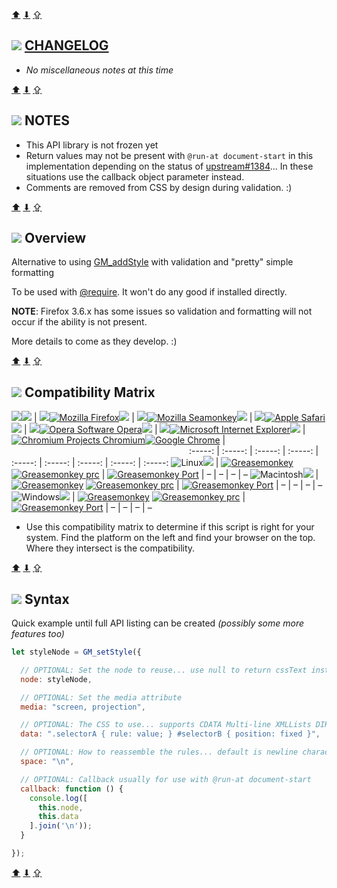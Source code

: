 [toTop]: #body "Top"
[toBottom]: #footer "Bottom"
[toUserContent]: #user-content "Top of User Content"

[&#x2B06;][toTop] [&#x2B07;][toBottom] [&#x21EA;][toUserContent]

## ![](https://raw.githubusercontent.com/Martii/UserScripts/master/res/info16.png) [CHANGELOG](https://github.com/Martii/UserScripts/commits/master/lib/GM_setStyle)

* *No miscellaneous notes at this time*

[&#x2B06;][toTop] [&#x2B07;][toBottom] [&#x21EA;][toUserContent]

## ![](https://raw.githubusercontent.com/Martii/UserScripts/master/res/info16.png) NOTES

* This API library is not frozen yet
* Return values may not be present with `@run-at document-start` in this implementation depending on the status of [upstream#1384](https://github.com/greasemonkey/greasemonkey/issues/1384)... In these situations use the callback object parameter instead.
* Comments are removed from CSS by design during validation. :)

[&#x2B06;][toTop] [&#x2B07;][toBottom] [&#x21EA;][toUserContent]

## ![](https://raw.githubusercontent.com/Martii/UserScripts/master/res/info16.png) Overview
Alternative to using [GM_addStyle](http://sourceforge.net/p/greasemonkey/wiki/GM_addStyle/) with validation and "pretty" simple formatting

To be used with [@require](http://sourceforge.net/p/greasemonkey/wiki/Metadata_Block/#require). It won't do any good if installed directly.

**NOTE**: Firefox 3.6.x has some issues so validation and formatting will not occur if the ability is not present.

More details to come as they develop. :)

[&#x2B06;][toTop] [&#x2B07;][toBottom] [&#x21EA;][toUserContent]

## ![](https://raw.githubusercontent.com/Martii/UserScripts/master/res/info16.png) Compatibility Matrix

![][c]![][ch] | ![][ch][![Mozilla Firefox][imgfx]][urlfx]![][ch] | ![][ch][![Mozilla Seamonkey][imgsm]][urlsm]![][ch] | ![][ch][![Apple Safari][imgsi]][urlsi]![][ch] | ![][ch][![Opera Software Opera][imgoa]][urloa]![][ch] | ![][ch][![Microsoft Internet Explorer][imgie]][urlie]![][ch] | [![Chromium Projects Chromium][imgcm]][urlcm][![Google Chrome][imgce]][urlce] | &emsp;&emsp;&emsp;&emsp;&emsp;&emsp;&emsp;&emsp;&emsp;&emsp;&emsp;&emsp;&emsp;&emsp;&emsp;&emsp;&emsp;&emsp;&emsp;&emsp;
:-----: | :-----: | :-----: | :-----: | :-----: | :-----: | :-----: | :-----: | :-----:
![Linux][imgtux]![][ch]     | [![Greasemonkey][imggmao]][urlgmao] [![Greasemonkey prc][imggmsf]][urlgmsf] | [![Greasemonkey Port][imggpsf]][urlgpsf]  | &ndash; | &ndash; | &ndash; | &ndash;
![Macintosh][imgmac]![][ch] | [![Greasemonkey][imggmao]][urlgmao] [![Greasemonkey prc][imggmsf]][urlgmsf] | [![Greasemonkey Port][imggpsf]][urlgpsf]  | &ndash; | &ndash; | &ndash; | &ndash;
![Windows][imgwin]![][ch]   | [![Greasemonkey][imggmao]][urlgmao] [![Greasemonkey prc][imggmsf]][urlgmsf] | [![Greasemonkey Port][imggpsf]][urlgpsf] | &ndash; | &ndash; | &ndash; | &ndash;

* Use this compatibility matrix to determine if this script is right for your system. Find the platform on the left and find your browser on the top. Where they intersect is the compatibility.

[c]: https://raw.githubusercontent.com/Martii/UserScripts/master/res/compatibilityMatrix/clear16.png
[ch]: https://raw.githubusercontent.com/Martii/UserScripts/master/res/compatibilityMatrix/clearhalf16.png
[imgwin]: https://raw.githubusercontent.com/Martii/UserScripts/master/res/compatibilityMatrix/windows60x24.png "Windows"
[imgtux]: https://raw.githubusercontent.com/Martii/UserScripts/master/res/compatibilityMatrix/linux60x24.png "Linux"
[imgmac]: https://raw.githubusercontent.com/Martii/UserScripts/master/res/compatibilityMatrix/macintosh60x24.png "Macintosh"
[imgfx]: https://raw.githubusercontent.com/Martii/UserScripts/master/res/compatibilityMatrix/firefox60x24.png "Mozilla Firefox"
[imgsm]: https://raw.githubusercontent.com/Martii/UserScripts/master/res/compatibilityMatrix/seamonkey60x24.png "Mozilla Seamonkey"
[imgsi]: https://raw.githubusercontent.com/Martii/UserScripts/master/res/compatibilityMatrix/safari60x24.png "Apple Safari"
[imgoa]: https://raw.githubusercontent.com/Martii/UserScripts/master/res/compatibilityMatrix/opera60x24.png "Opera Software Opera"
[imgie]: https://raw.githubusercontent.com/Martii/UserScripts/master/res/compatibilityMatrix/iexplorer60x24.png "Microsoft Internet Explorer"
[imgcm]: https://raw.githubusercontent.com/Martii/UserScripts/master/res/compatibilityMatrix/chromiumx30x24.png "Chromium Projects Chromium"
[imgce]: https://raw.githubusercontent.com/Martii/UserScripts/master/res/compatibilityMatrix/chromex30x24.png "Google Chrome"
[imggmao]: https://raw.githubusercontent.com/Martii/UserScripts/master/res/compatibilityMatrix/amogreasemonkey16.png "Greasemonkey on Moz"
[imggmsf]: https://raw.githubusercontent.com/Martii/UserScripts/master/res/compatibilityMatrix/sfgreasemonkey16.png "Greasemonkey on SF"
[imggpsf]: https://raw.githubusercontent.com/Martii/UserScripts/master/res/compatibilityMatrix/gmport16.png "Greasemonkey Port"
[imgtmgo]: https://raw.githubusercontent.com/Martii/UserScripts/master/res/compatibilityMatrix/tampermonkey16.png "TamperMonkey"
[imgvmoa]: https://raw.githubusercontent.com/Martii/UserScripts/master/res/compatibilityMatrix/violentmonkey16.png "Violent monkey"
[imgiwi]: https://raw.githubusercontent.com/Martii/UserScripts/master/res/compatibilityMatrix/iw16.png "uso - installWith"
[imggmc]: https://raw.githubusercontent.com/sizzlemctwizzle/GM_config/master/gm_config_icon.png "GM_config"
[urlfx]: https://www.getfirefox.com/
[urlsm]: http://www.seamonkey-project.org/
[urlsi]: http://www.apple.com/safari/
[urloa]: http://www.opera.com/
[urlie]: http://www.microsoft.com/windows/internet-explorer/
[urlcm]: http://dev.chromium.org/chromium-projects
[urlce]: http://www.google.com/chrome/
[urlgmao]: https://addons.mozilla.org/firefox/addon/748
[urlgmsf]: https://sf.net/projects/greasemonkey/files/
[urlgpsf]: https://sf.net/projects/gmport/files/
[urltmgo]: http://chrome.google.com/webstore/detail/dhdgffkkebhmkfjojejmpbldmpobfkfo
[urlvmop]: http://addons.opera.com/extensions/details/violent-monkey/?hidemessage=1
[urliwi]: https://openuserjs.org/scripts/marti/httpuserscripts.orgusers37004/uso_-_installWith
[urlgmc]: https://github.com/sizzlemctwizzle/GM_config/wiki/

[&#x2B06;][toTop] [&#x2B07;][toBottom] [&#x21EA;][toUserContent]

## ![](https://raw.githubusercontent.com/Martii/UserScripts/master/res/info16.png) Syntax

Quick example until full API listing can be created *(possibly some more features too)*

``` javascript
let styleNode = GM_setStyle({

  // OPTIONAL: Set the node to reuse... use null to return cssText instead of styleNode
  node: styleNode,

  // OPTIONAL: Set the media attribute
  media: "screen, projection",

  // OPTIONAL: The CSS to use... supports CDATA Multi-line XMLLists DIRECTLY!
  data: ".selectorA { rule: value; } #selectorB { position: fixed }",

  // OPTIONAL: How to reassemble the rules... default is newline character
  space: "\n",

  // OPTIONAL: Callback usually for use with @run-at document-start
  callback: function () {
    console.log([
      this.node,
      this.data
    ].join('\n'));
  }

});
```

[&#x2B06;][toTop] [&#x2B07;][toBottom] [&#x21EA;][toUserContent]
